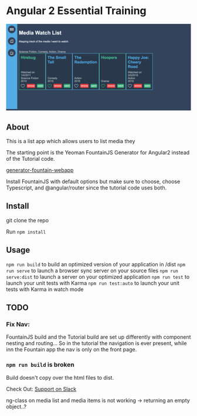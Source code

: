 # Angular 2 Essential Training

[![Building a Website with Node & ExpressJS](hero.jpg)](https://www.github.html)


## About

This is a list app which allows users to list media they 

The starting point is the Yeoman FountainJS Generator for Angular2 instead of the Tutorial code.

[generator-fountain-webapp](https://github.com/FountainJS/generator-fountain-webapp)

Install FountainJS with default options but make sure to choose, choose Typescript, and @angular/router since the tutorial code uses both.

## Install

git clone the repo

Run ```npm install```

## Usage

```npm run build``` to build an optimized version of your application in /dist
```npm run serve``` to launch a browser sync server on your source files
```npm run serve:dist``` to launch a server on your optimized application
```npm run test``` to launch your unit tests with Karma
```npm run test:auto``` to launch your unit tests with Karma in watch mode

## TODO

### Fix Nav:

FountainJS build and the Tutorial build are set up differently with component nesting and routing...
So in the tutorial the navigation is ever present, while inn the Fountain app the nav is only on the front page.

### ```npm run build``` is broken

Build doesn't copy over the html files to dist.

Check Out: [Support on Slack](https://fountain-slack.herokuapp.com)

ng-class on media list and media items is not working -> returning an empty object..?
